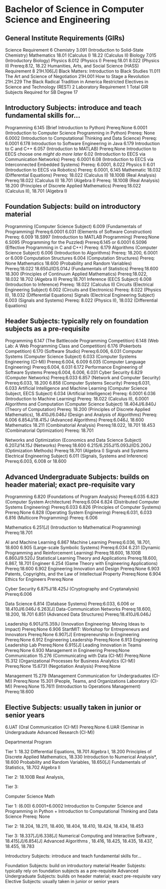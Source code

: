 # Bachelor of Science in Computer Science and Engineering

## General Institute Requirements (GIRs)
Science Requirement 6
  Chemistry
    3.091 (Introduction to Solid-State Chemistry)
  Mathematics
    18.01 (Calculus I)
    18.22 (Calculus II)
  Biology
    7.015 (Introductory Biology)
  Physics
    8.012 (Physics I) Prereq:18.01
    8.022 (Physics II) Prereq:8.12, 18.22
Humanities, Arts, and Social Science (HASS) Requirement 8
  21H.106[J] Black Matters: Introduction to Black Studies
  11.011 The Art and Science of Negotiation
  21H.001 How to Stage a Revolution
  21H.229 The Black Radical Tradition in America
Restricted Electives in Science and Technology (REST) 2
Laboratory Requirement 1
Total GIR Subjects Required for SB Degree 17

## Introductory Subjects: introduce and teach fundamental skills for...

Programming
  6.145 (Brief Introduction to Python) Prereq:None
  6.0001 (Introduction to Computer Science Programming in Python) Prereq: None
  6.0002 (Introduction to Computational Thinking and Data Science) Prereq: 6.0001
  6.178 Introduction to Software Engineering in Java
  6.179 Introduction to C and C++
  6.057 (Introduction to MATLAB) Prereq:None
Introduction to EECS choose one *might do more later*
  6.02 (Introduction to EECS via Communication Networks) Prereq: 6.0001
  6.08 (Introduction to EECS via Interconnected Embedded Systems) Prereq: 6.0001, 8.022 Physics II
  6.01 (Introduction to EECS via Robotics) Prereq: 6.0001, 6.145
Mathematic
  18.032 (Differential Equations) Prereq: 18.022 (Calculus II)
  18.100B (Real Analysis) Prereq:18.022 (Calculus II)
  18.701 (Algebra I) Prereq: 18.100B (Real Analysis)
  18.200 (Principles of Discrete Applied Mathematics) Prereq:18.022 (Calculus II), 18.701 (Algebra I)

## Foundation Subjects: build on introductory material

Programming (Computer Science Subject)
  6.009 (Fundamentals of Programming) Prereq:6.0001
  6.031 (Elements of Software Construction) Prereq: 6.009
  18.S997 (Introduction to MATLAB Programming) Prereq:None
  6.S095 (Programming for the Puzzled) Prereq:6.145 or 6.0001
  6.S096 (Effective Programming in C and C++) Prereq: 6.179
Algorithms (Computer Science Subject)
  6.006 (Introduction to Algorithms) Prereq: 18.200, 6.0001 or 6.009
Computation Structures
  6.004 (Computation Structures) Prereq: None
Mathematics
  18.600 (Probability and Random Variables) Prereq:18.022
  18.650J/IDS.014J (Fundamentals of Statistics) Prereq:18.600
  18.300 (Principles of Continuum Applied Mathematics) Prereq:18.022, 18.032
  18.702 (Algebra II) Prereq:18.701
Inference (EECS Subject)
  6.008 (Introduction to Inference) Prereq: 18.022 (Calculus II)
Circuits (Electrical Engineering Subject)
  6.002 (Circuits and Electronics) Prereq: 8.022 (Physics II), 18.032 (Differential Equations)
Signals (Electrical Engineering Subject)
  6.003 (Signals and Systems) Prereq: 8.022 (Physics II), 18.032 (Differential Equations)

## Header Subjects: typically rely on foundation subjects as a pre-requisite

Programming
  6.147 (The Battlecode Programming Competition) 
  6.148 (Web Lab: A Web Programming Class and Competition)
  6.176 (Pokerbots Competition)
  6.170 (Software Studio) Prereq:6.006, 6.031
Computer Systems (Computer Science Subject)
  6.033 (Computer Systems Engineering (CI-M)) Prereq:6.004, 6.009
  6.035 (Computer Language Engineering) Prereq:6.004, 6.031
  6.172 Performance Engineering of Software Systems Prereq:6.004, 6.006, 6.031
Cyber Security
  6.829 (Computer Networks) Prereq:6.033
  6.857 (Network and Computer Security) Prereq:6.033, 18.200
  6.858 (Computer Systems Security) Prereq:6.031, 6.033
Artificial Intelligence and Machine Learning (Computer Science Subject, EECS Subject)
  6.034 (Artificial Intelligence) Prereq: 6.0001
  6.036 (Introduction to Machine Learning) Prereq: 18.022 (Calculus II), 6.0001
Algorithms and Computation (Computer Science Subject)
  18.404J/6.840J (Theory of Computation) Prereq: 18.200 (Principles of Discrete Applied Mathematics),
  18.410J/6.046J (Design and Analysis of Algorithms) Prereq: 6.006
  6.854J/18.415J (Advanced Algorithms) Prereq:6.046J, 18.600
Mathematics
  18.211 (Combinatorial Analysis) Prereq:18.022, 18.701
  18.453 (Combinatorial Optimization) Prereq: 18.701

Networks and Optimization (Economics and Data Science Subject)
  6.207J/14.15J (Networks) Prereq:18.600
  6.215/6.255J/15.093J/IDS.200J (Optimization Methods) Prereq:18.701 (Algebra I)
Signals and Systems Electrical Engineering Subject)
  6.011 (Signals, Systems and Inference) Prereq:6.003, 6.008 or 18.600

## Advanced Undergraduate Subjects: builds on header material; exact pre-requisite vary

Programming
  6.820 (Foundations of Program Analysis) Prereq:6.035
  6.823 (Computer System Architecture) Prereq:6.004
  6.824 (Distributed Computer Systems Engineering) Prereq:6.033 
  6.826 (Principles of Computer Systems) Prereq:None
  6.828 (Operating System Engineering) Prereq:6.031, 6.033
  6.816 (Multicore Programming) Prereq: 6.006

Mathematics
  6.251[J] (Introduction to Mathematical Programming) Prereq:18.701

AI and Machine Learning
  6.867 Machine Learning Prereq:6.036, 18.701, 18.600
  6.905 (Large-scale Symbolic Systems) Prereq:6.034
  6.231 (Dynamic Programming and Reinforcement Learning) Prereq:18.600, 18.100B
  6.860J/9.520J Statistical Learning Theory and Applications Prereq:18.600, 6.867, 18.701 
Engineer
  6.254 (Game Theory with Engineering Applications) Prereq:18.600
  6.902 Engineering Innovation and Design Prereq:None
  6.903 Patents, Copyrights, and the Law of Intellectual Property Prereq:None
  6.904 Ethics for Engineers Prereq:None

Cyber Security
  6.875J/18.425J (Cryptography and Cryptanalysis) Prereq:6.006

Data Science
  6.814 (Database Systems) Prereq:6.033, 6.006 or 18.410J/6.046J
  6.263[J] Data-Communication Networks Prereq:18.600, 18.200, 18.701
  6.851 (Advanced Data Structures) Prereq:18.410J/6.046J

Leadership
  6.901J/15.359J (Innovation Engineering: Moving Ideas to Impact) Prereq:None
  6.906 StartMIT: Workshop for Entrepreneurs and Innovators Prereq:None
  6.907[J] Entrepreneurship in Engineering Prereq:None
  6.912 Engineering Leadership Prereq:None
  6.913 Engineering Leadership Lab Prereq:None
  6.915[J] Leading Innovation in Teams Prereq:None
  6.930 Management in Engineering Prereq:None
Communication
15.276	(Communicating with Data (CI-M)) Prereq:None
15.312	(Organizational Processes for Business Analytics (CI-M)) Prereq:None
15.6731	(Negotiation Analysis) Prereq:None

Management
  15.279	(Management Communication for Undergraduates (CI-M)) Prereq:None
  15.301	(People, Teams, and Organizations Laboratory (CI-M)) Prereq:None
  15.7611 (Introduction to Operations Management) Prereq:18.600

## Elective Subjects: usually taken in junior or senior years

  6.UAT (Oral Communication (CI-M)) Prereq:None
  6.UAR (Seminar in Undergraduate Advanced Research (CI-M)) 


Departmental Program



  Tier 1: 18.32 Differential Equations, 18.701 Algebra I, 18.200 Principles of Discrete Applied Mathematics, 18.330 Introduction to Numerical Analysis*, 18.600 Probability and Random Variables, 18.650[J] Fundamentals of Statistics, 18.702 Algebra II

  Tier 2: 18.100B Real Analysis,  

  Tier 3:

Computer Science Math

Tier 1: 
  (6.00) 6.0001+6.0002 Introduction to Computer Science and Programming in Python + Introduction to Computational Thinking and Data Science Prereq: None
  


Tier 2: 18.204, 18.211, 18.400, 18.404, 18.410, 18.424, 18.434, 18.453

Tier 3: 18.337[J]/6.338[J] Numerical Computing and Interactive Software , 18.415[J]/6.854[J] Advanced Algorithms , 18.416, 18.425, 18.435, 18.437, 18.455, 18.783




Introductory Subjects: introduce and teach fundamental skills for...
  
Foundation Subjects: build on introductory material
Header Subjests: typically rely on foundation subjects as a pre-requisite
Advanced Undergraduate Subjects: builds on header material; exact pre-requisite vary
Elective Subjects: usually taken in junior or senior years
